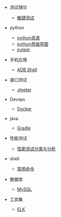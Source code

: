   
* 测试理论
  * [敏捷测试](test-theory/agile.md)
* python
  * [python资源](python/resource.md)
  * [python思维导图](python/xmind.md)
  * [pytest](python/pytest.md)
* 手机应用
  * [ADB Shell](app/adb.md)
* 接口测试
  * [Jmeter](api/jmeter.md)
* Devops
  * [Docker](devops/docker.md)
* java
  * [Gradle](java/gradle.md)
* 性能测试
  * [性能测试分类与分析](performance/loadtesting.md)

* shell
  * [常用命令](shell/shell.md)
* 数据库
  * [MySQL](sql/mysql.md)
* 工具集
  * [ELK](tools/elk.md)